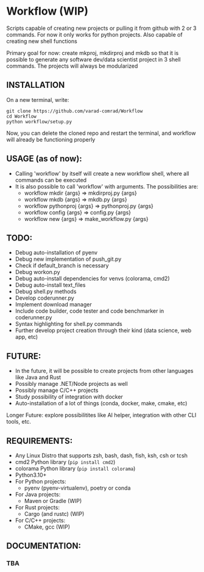 # Workflow (WIP)
Scripts capable of creating new projects or pulling it from github with 2 or 3 commands. For now it only works for python projects.
Also capable of creating new shell functions 

Primary goal for now: create mkproj, mkdirproj and mkdb so that it is possible to generate any software dev/data scientist project in 3 shell commands. The projects will always be modularized


## INSTALLATION

On a new terminal, write:
```shell
git clone https://github.com/varad-comrad/Workflow
cd Workflow
python workflow/setup.py
```

Now, you can delete the cloned repo and restart the terminal, and workflow will already be functioning properly

## USAGE (as of now):
- Calling 'workflow' by itself will create a new workflow shell, where all commands can be executed
- It is also possible to call 'workflow' with arguments. The possibilities are:
    - workflow mkdir {args} => mkdirproj.py {args}
    - workflow mkdb {args} => mkdb.py {args}
    - workflow pythonproj {args} => pythonproj.py {args}
    - workflow config {args} => config.py {args}
    - workflow new {args} => make_workflow.py {args}

## TODO:

- Debug auto-installation of pyenv
- Debug new implementation of push_git.py 
- Check if default_branch is necessary
- Debug workon.py
- Debug auto-install dependencies for venvs (colorama, cmd2)
- Debug auto-install text_files
- Debug shell.py methods
- Develop coderunner.py
- Implement download manager
- Include code builder, code tester and code benchmarker in coderunner.py
- Syntax highlighting for shell.py commands
- Further develop project creation through their kind (data science, web app, etc)

## FUTURE:

- In the future, it will be possible to create projects from other languages like Java and Rust
- Possibly manage .NET/Node projects as well
- Possibly manage C/C++ projects
- Study possibility of integration with docker
- Auto-installation of a lot of things (conda, docker, make, cmake, etc)

Longer Future: explore possibilitites like AI helper, integration with other CLI tools, etc.

## REQUIREMENTS:


- Any Linux Distro that supports zsh, bash, dash, fish, ksh, csh or tcsh<!--.  If you're still using other low tier OS, do yourself a favor  -->
- cmd2 Python library (```pip install cmd2```)
- colorama Python library (```pip install colorama```)
- Python3.10+
- For Python projects:
    - pyenv (pyenv-virtualenv), poetry or conda
- For Java projects:
    - Maven or Gradle (WIP)
- For Rust projects:
    - Cargo (and rustc) (WIP)
- For C/C++ projects:
    - CMake, gcc (WIP)

## DOCUMENTATION: 

### TBA

